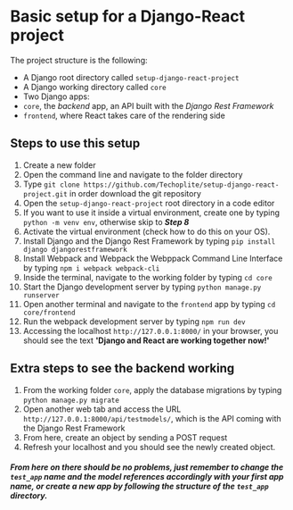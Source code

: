 # Basic setup for a Django-React project

The project structure is the following:

* A Django root directory called `setup-django-react-project`
* A Django working directory called `core`
* Two Django apps:
 * `core`, the *backend* app, an API built with the *Django Rest Framework*
 * `frontend`, where React takes care of the rendering side

## Steps to use this setup
1. Create a new folder
2. Open the command line and navigate to the folder directory
3. Type `git clone https://github.com/Techoplite/setup-django-react-project.git` in order download the git repository
4. Open the `setup-django-react-project` root directory in a code editor
5. If you want to use it inside a virtual environment, create one by typing `python -m venv env`, otherwise skip to __*Step 8*__
6. Activate the virtual environment (check how to do this on your OS).
7. Install Django and the Django Rest Framework by typing `pip install django djangorestframework`
8. Install Webpack and Webpack the Webppack Command Line Interface by typing `npm i webpack webpack-cli`
9. Inside the terminal, navigate to the working folder by typing `cd core`
10. Start the Django development server by typing `python manage.py runserver`
11. Open another terminal and navigate to the `frontend` app by typing `cd core/frontend` 
12. Run the webpack development server by typing `npm run dev`
13. Accessing the localhost `http://127.0.0.1:8000/` in your browser, you should see the text __'Django and React are working together now!'__

## Extra steps to see the backend working

1. From the working folder `core`, apply the database migrations by typing `python manage.py migrate`
2. Open another web tab and access the URL `http://127.0.0.1:8000/api/testmodels/`, which is the API coming with the Django Rest Framework
3. From here, create an object by sending a POST request
4. Refresh your localhost and you should see the newly created object.

#### *__From here on there should be no problems, just remember to change the `test_app` name and the model references accordingly with your first app name, or create a new app by following the structure of the `test_app` directory.__*

